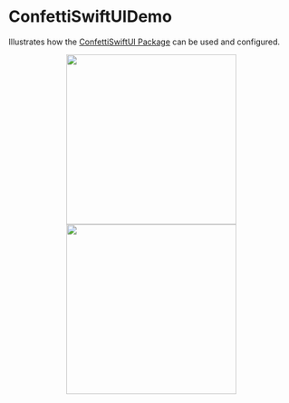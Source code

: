 # ConfettiSwiftUIDemo

Illustrates how the [ConfettiSwiftUI Package](https://github.com/simibac/ConfettiSwiftUI) can be used and configured.

<p align="center">
   <img src="https://github.com/simibac/ConfettiSwiftUI/blob/master/Gifs/configurator.png?raw=true" width="300" />
   <img src="https://github.com/simibac/ConfettiSwiftUI/blob/master/Gifs/examples.png?raw=true" width="300" />
 </p>
